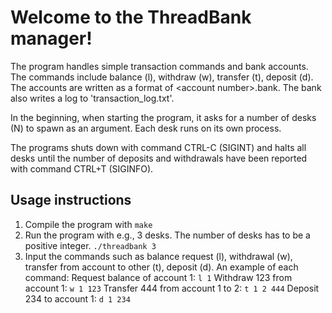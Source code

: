 # Welcome to the ThreadBank manager!

The program handles simple transaction commands and bank accounts. The commands include balance (l), withdraw (w), transfer (t), deposit (d). The accounts are written as a format of \<account  number>.bank. The bank also writes a log to 'transaction_log.txt'.

In the beginning, when starting the program, it asks for a number of desks (N) to spawn as an argument. Each desk runs on its own process.

The programs shuts down with command CTRL-C (SIGINT) and halts all desks until the number of deposits and withdrawals have been reported with command CTRL+T (SIGINFO).

## Usage instructions

1) Compile the program with
`make`
2) Run the program with e.g., 3 desks. The number of desks has to be a positive integer.
`./threadbank 3`
3) Input the commands such as balance request (l), withdrawal (w), transfer from account to other (t), deposit (d). An example of each command:
Request balance of account 1: `l 1`
Withdraw 123 from account 1: `w 1 123`
Transfer 444 from account 1 to 2: `t 1 2 444`
Deposit 234 to account 1: `d 1 234`